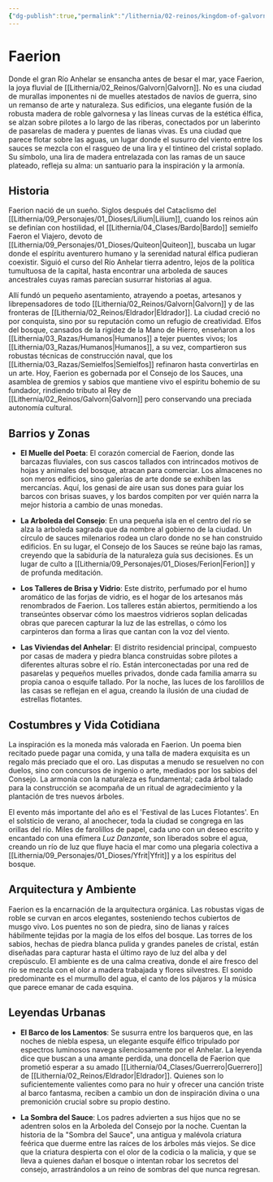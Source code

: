 ```yaml
---
{"dg-publish":true,"permalink":"/lithernia/02-reinos/kingdom-of-galvorn/faerion/","title":"Faerion","tags":["lithernia","ciudad","Galvorn"]}
---
```


# Faerion

Donde el gran Río Anhelar se ensancha antes de besar el mar, yace Faerion, la joya fluvial de [[Lithernia/02_Reinos/Galvorn\|Galvorn]]. No es una ciudad de murallas imponentes ni de muelles atestados de navíos de guerra, sino un remanso de arte y naturaleza. Sus edificios, una elegante fusión de la robusta madera de roble galvornesa y las líneas curvas de la estética élfica, se alzan sobre pilotes a lo largo de las riberas, conectados por un laberinto de pasarelas de madera y puentes de lianas vivas. Es una ciudad que parece flotar sobre las aguas, un lugar donde el susurro del viento entre los sauces se mezcla con el rasgueo de una lira y el tintineo del cristal soplado. Su símbolo, una lira de madera entrelazada con las ramas de un sauce plateado, refleja su alma: un santuario para la inspiración y la armonía.

## Historia

Faerion nació de un sueño. Siglos después del Cataclismo del [[Lithernia/09_Personajes/01_Dioses/Lilium\|Lilium]], cuando los reinos aún se definían con hostilidad, el [[Lithernia/04_Clases/Bardo\|Bardo]] semielfo Faeron el Viajero, devoto de [[Lithernia/09_Personajes/01_Dioses/Quiteon\|Quiteon]], buscaba un lugar donde el espíritu aventurero humano y la serenidad natural élfica pudieran coexistir. Siguió el curso del Río Anhelar tierra adentro, lejos de la política tumultuosa de la capital, hasta encontrar una arboleda de sauces ancestrales cuyas ramas parecían susurrar historias al agua.

Allí fundó un pequeño asentamiento, atrayendo a poetas, artesanos y librepensadores de todo [[Lithernia/02_Reinos/Galvorn\|Galvorn]] y de las fronteras de [[Lithernia/02_Reinos/Eldrador\|Eldrador]]. La ciudad creció no por conquista, sino por su reputación como un refugio de creatividad. Elfos del bosque, cansados de la rigidez de la Mano de Hierro, enseñaron a los [[Lithernia/03_Razas/Humanos\|Humanos]] a tejer puentes vivos; los [[Lithernia/03_Razas/Humanos\|Humanos]], a su vez, compartieron sus robustas técnicas de construcción naval, que los [[Lithernia/03_Razas/Semielfos\|Semielfos]] refinaron hasta convertirlas en un arte. Hoy, Faerion es gobernada por el Consejo de los Sauces, una asamblea de gremios y sabios que mantiene vivo el espíritu bohemio de su fundador, rindiendo tributo al Rey de [[Lithernia/02_Reinos/Galvorn\|Galvorn]] pero conservando una preciada autonomía cultural.

## Barrios y Zonas

- **El Muelle del Poeta**: El corazón comercial de Faerion, donde las barcazas fluviales, con sus cascos tallados con intrincados motivos de hojas y animales del bosque, atracan para comerciar. Los almacenes no son meros edificios, sino galerías de arte donde se exhiben las mercancías. Aquí, los genasi de aire usan sus dones para guiar los barcos con brisas suaves, y los bardos compiten por ver quién narra la mejor historia a cambio de unas monedas.

- **La Arboleda del Consejo**: En una pequeña isla en el centro del río se alza la arboleda sagrada que da nombre al gobierno de la ciudad. Un círculo de sauces milenarios rodea un claro donde no se han construido edificios. En su lugar, el Consejo de los Sauces se reúne bajo las ramas, creyendo que la sabiduría de la naturaleza guía sus decisiones. Es un lugar de culto a [[Lithernia/09_Personajes/01_Dioses/Ferion\|Ferion]] y de profunda meditación.

- **Los Talleres de Brisa y Vidrio**: Este distrito, perfumado por el humo aromático de las forjas de vidrio, es el hogar de los artesanos más renombrados de Faerion. Los talleres están abiertos, permitiendo a los transeúntes observar cómo los maestros vidrieros soplan delicadas obras que parecen capturar la luz de las estrellas, o cómo los carpinteros dan forma a liras que cantan con la voz del viento.

- **Las Viviendas del Anhelar**: El distrito residencial principal, compuesto por casas de madera y piedra blanca construidas sobre pilotes a diferentes alturas sobre el río. Están interconectadas por una red de pasarelas y pequeños muelles privados, donde cada familia amarra su propia canoa o esquife tallado. Por la noche, las luces de los farolillos de las casas se reflejan en el agua, creando la ilusión de una ciudad de estrellas flotantes.

## Costumbres y Vida Cotidiana

La inspiración es la moneda más valorada en Faerion. Un poema bien recitado puede pagar una comida, y una talla de madera exquisita es un regalo más preciado que el oro. Las disputas a menudo se resuelven no con duelos, sino con concursos de ingenio o arte, mediados por los sabios del Consejo. La armonía con la naturaleza es fundamental; cada árbol talado para la construcción se acompaña de un ritual de agradecimiento y la plantación de tres nuevos árboles.

El evento más importante del año es el 'Festival de las Luces Flotantes'. En el solsticio de verano, al anochecer, toda la ciudad se congrega en las orillas del río. Miles de farolillos de papel, cada uno con un deseo escrito y encantado con una efímera *Luz Danzante*, son liberados sobre el agua, creando un río de luz que fluye hacia el mar como una plegaria colectiva a [[Lithernia/09_Personajes/01_Dioses/Yfrit\|Yfrit]] y a los espíritus del bosque.

## Arquitectura y Ambiente

Faerion es la encarnación de la arquitectura orgánica. Las robustas vigas de roble se curvan en arcos elegantes, sosteniendo techos cubiertos de musgo vivo. Los puentes no son de piedra, sino de lianas y raíces hábilmente tejidas por la magia de los elfos del bosque. Las torres de los sabios, hechas de piedra blanca pulida y grandes paneles de cristal, están diseñadas para capturar hasta el último rayo de luz del alba y del crepúsculo. El ambiente es de una calma creativa, donde el aire fresco del río se mezcla con el olor a madera trabajada y flores silvestres. El sonido predominante es el murmullo del agua, el canto de los pájaros y la música que parece emanar de cada esquina.

## Leyendas Urbanas

- **El Barco de los Lamentos**: Se susurra entre los barqueros que, en las noches de niebla espesa, un elegante esquife élfico tripulado por espectros luminosos navega silenciosamente por el Anhelar. La leyenda dice que buscan a una amante perdida, una doncella de Faerion que prometió esperar a su amado [[Lithernia/04_Clases/Guerrero\|Guerrero]] de [[Lithernia/02_Reinos/Eldrador\|Eldrador]]. Quienes son lo suficientemente valientes como para no huir y ofrecer una canción triste al barco fantasma, reciben a cambio un don de inspiración divina o una premonición crucial sobre su propio destino.

- **La Sombra del Sauce**: Los padres advierten a sus hijos que no se adentren solos en la Arboleda del Consejo por la noche. Cuentan la historia de la "Sombra del Sauce", una antigua y malévola criatura feérica que duerme entre las raíces de los árboles más viejos. Se dice que la criatura despierta con el olor de la codicia o la malicia, y que se lleva a quienes dañan el bosque o intentan robar los secretos del consejo, arrastrándolos a un reino de sombras del que nunca regresan.